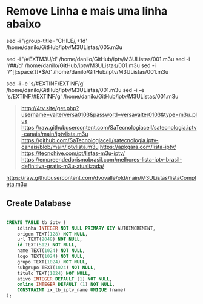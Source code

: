 # Remove Linha e mais uma linha abaixo
sed -i '/group-title="CHILE/,+1d' /home/danilo/GitHub/iptv/M3UListas/005.m3u


sed -i '/#EXTM3U/d' /home/danilo/GitHub/iptv/M3UListas/001.m3u
sed -i '/##/d' /home/danilo/GitHub/iptv/M3UListas/001.m3u
sed -i '/^[[:space:]]*$/d' /home/danilo/GitHub/iptv/M3UListas/001.m3u

sed -i -e 's/#EXTINF/EXTINF/g' /home/danilo/GitHub/iptv/M3UListas/001.m3u
sed -i -e 's/EXTINF/#EXTINF/g' /home/danilo/GitHub/iptv/M3UListas/001.m3u


> http://4tv.site/get.php?username=valterversa0103&password=versavalter0103&type=m3u_plus
> https://raw.githubusercontent.com/SaTecnologiacell/satecnologia.iptv-canais/main/iptvlista.m3u
> https://github.com/SaTecnologiacell/satecnologia.iptv-canais/blob/main/iptvlista.m3u
> https://apkgara.com/lista-iptv/
> https://tecnohive.com/pt/listas-m3u-iptv/
> https://empreendedorismobrasil.com/melhores-lista-iptv-brasil-definitiva-gratis-m3u-atualizada/


https://raw.githubusercontent.com/dvovalle/old/main/M3UListas/listaCompleta.m3u


## Create Database
```sql

CREATE TABLE tb_iptv (
	idlinha INTEGER NOT NULL PRIMARY KEY AUTOINCREMENT,
	origem TEXT(128) NOT NULL,
	url TEXT(2048) NOT NULL,
	id TEXT(512) NOT NULL,
	name TEXT(1024) NOT NULL,
	logo TEXT(1024) NOT NULL,
	grupo TEXT(1024) NOT NULL,
	subgrupo TEXT(1024) NOT NULL,
	titulo TEXT(1024) NOT NULL,
	ativo INTEGER DEFAULT (1) NOT NULL,
	online INTEGER DEFAULT (1) NOT NULL,
	CONSTRAINT ix_tb_iptv_name UNIQUE (name)
);

```